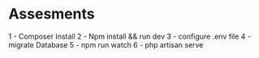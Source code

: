 # Assesments
1 - Composer Install 2 - Npm install && run dev 3 - configure .env file 4 - migrate Database 5 - npm run watch 6 - php artisan serve
